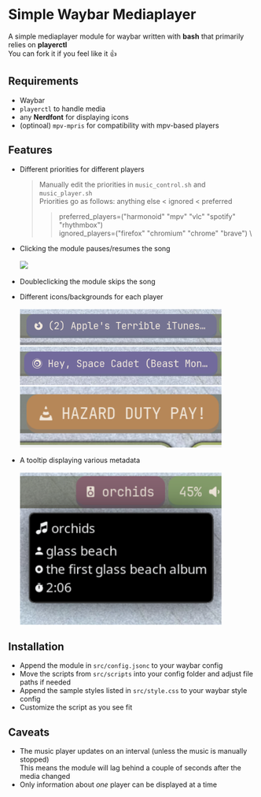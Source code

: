 # Simple Waybar Mediaplayer

A simple mediaplayer module for waybar written with **bash** that primarily relies on **playerctl** \
You can fork it if you feel like it 👍

## Requirements
- Waybar
- `playerctl` to handle media
- any **Nerdfont** for displaying icons
- (optinoal) `mpv-mpris` for compatibility with mpv-based players


## Features
- Different priorities for different players
	> Manually edit the priorities in `music_control.sh` and `music_player.sh` \
	> Priorities go as follows: anything else < ignored < preferred
	>> preferred_players=("harmonoid"  "mpv"  "vlc"  "spotify"  "rhythmbox") \
	>> ignored_players=("firefox"  "chromium"  "chrome"  "brave") \

- Clicking the module pauses/resumes the song \
	</br> <img src="https://github.com/explo-gr/simple-waybar-mediaplayer/blob/main/showcase/pause_resume.gif" width="410"> </br>
- Doubleclicking the module skips the song
- Different icons/backgrounds for each player \
	</br> <img src="https://github.com/explo-gr/simple-waybar-mediaplayer/blob/main/showcase/firefox.png" width="410">
	</br> <img src="https://github.com/explo-gr/simple-waybar-mediaplayer/blob/main/showcase/mpv.png" width="410">
	</br> <img src="https://github.com/explo-gr/simple-waybar-mediaplayer/blob/main/showcase/vlc.png" width="410"> </br>
- A tooltip displaying various metadata \
	</br> <img src="https://github.com/explo-gr/simple-waybar-mediaplayer/blob/main/showcase/song_information.png" width="410"> </br>

## Installation
- Append the module in `src/config.jsonc` to your waybar config
- Move the scripts from `src/scripts` into your config folder and adjust file paths if needed
- Append the sample styles listed in `src/style.css` to your waybar style config
- Customize the script as you see fit

## Caveats
- The music player updates on an interval (unless the music is manually stopped) \
This means the module will lag behind a couple of seconds after the media changed
- Only information about *one* player can be displayed at a time

